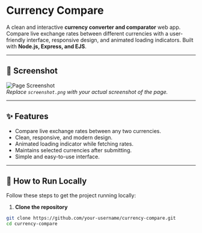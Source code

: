 # Currency Compare

A clean and interactive **currency converter and comparator** web app. Compare live exchange rates between different currencies with a user-friendly interface, responsive design, and animated loading indicators. Built with **Node.js, Express, and EJS**.

---

## 📸 Screenshot

![Page Screenshot](./screenshot.png)  
*Replace `screenshot.png` with your actual screenshot of the page.*

---

## ✨ Features

- Compare live exchange rates between any two currencies.
- Clean, responsive, and modern design.
- Animated loading indicator while fetching rates.
- Maintains selected currencies after submitting.
- Simple and easy-to-use interface.

---

## 🚀 How to Run Locally

Follow these steps to get the project running locally:

1. **Clone the repository**
```bash
git clone https://github.com/your-username/currency-compare.git
cd currency-compare

